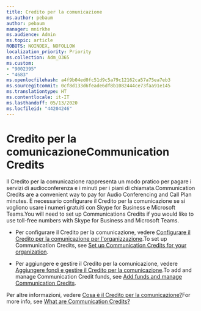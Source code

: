 ```yaml
---
title: Credito per la comunicazione
ms.author: pebaum
author: pebaum
manager: mnirkhe
ms.audience: Admin
ms.topic: article
ROBOTS: NOINDEX, NOFOLLOW
localization_priority: Priority
ms.collection: Adm_O365
ms.custom:
- "9002395"
- "4683"
ms.openlocfilehash: a4f9b04ed0fc51d9c5a79c12162ca57a75ea7eb3
ms.sourcegitcommit: 0cf8d133d6feade6df8b1082444ce73faa91e145
ms.translationtype: HT
ms.contentlocale: it-IT
ms.lasthandoff: 05/13/2020
ms.locfileid: "44204246"
---
```

# <a name="communication-credits"></a><span data-ttu-id="57cc7-102">Credito per la comunicazione</span><span class="sxs-lookup"><span data-stu-id="57cc7-102">Communication Credits</span></span>

<span data-ttu-id="57cc7-103">Il Credito per la comunicazione rappresenta un modo pratico per pagare i servizi di audioconferenza e i minuti per i piani di chiamata.</span><span class="sxs-lookup"><span data-stu-id="57cc7-103">Communication Credits are a convenient way to pay for Audio Conferencing and Call Plan minutes.</span></span> <span data-ttu-id="57cc7-104">È necessario configurare il Credito per la comunicazione se si vogliono usare i numeri gratuiti con Skype for Business e Microsoft Teams.</span><span class="sxs-lookup"><span data-stu-id="57cc7-104">You will need to set up Communications Credits if you would like to use toll-free numbers with Skype for Business and Microsoft Teams.</span></span>

- <span data-ttu-id="57cc7-105">Per configurare il Credito per la comunicazione, vedere [Configurare il Credito per la comunicazione per l'organizzazione](https://docs.microsoft.com/microsoftteams/set-up-communications-credits-for-your-organization).</span><span class="sxs-lookup"><span data-stu-id="57cc7-105">To set up Communication Credits, see [Set up Communication Credits for your organization](https://docs.microsoft.com/microsoftteams/set-up-communications-credits-for-your-organization).</span></span> 

- <span data-ttu-id="57cc7-106">Per aggiungere e gestire il Credito per la comunicazione, vedere [Aggiungere fondi e gestire il Credito per la comunicazione](https://docs.microsoft.com/microsoftteams/add-funds-and-manage-communications-credits).</span><span class="sxs-lookup"><span data-stu-id="57cc7-106">To add and manage Communication Credit funds, see [Add funds and manage Communication Credits](https://docs.microsoft.com/microsoftteams/add-funds-and-manage-communications-credits).</span></span> 

<span data-ttu-id="57cc7-107">Per altre informazioni, vedere [Cosa è il Credito per la comunicazione?](https://docs.microsoft.com/microsoftteams/what-are-communications-credits)</span><span class="sxs-lookup"><span data-stu-id="57cc7-107">For more info, see [What are Communication Credits?](https://docs.microsoft.com/microsoftteams/what-are-communications-credits)</span></span>
